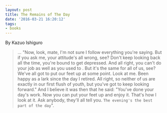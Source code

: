 ```yaml
---
layout: post
title: The Remains of The Day
date: '2016-03-21 16:20:12'
tags:
- books
---
```


By Kazuo Ishiguro

>... "Now, look, mate, I'm not sure I follow everything you're saying. But if you ask me, your attitude's all wrong, see? Don't keep looking back all the time, you're bound to get depressed. And all right, you can't do your job as well as you used to . But it's the same for all of us, see? We've all got to put our feet up at some point. Look at me. Been happy as a lark since the day I retired. All right, so neither of us are exactly in our first flush of youth, but you've got to keep looking forward." And I believe it was then that he said: "You've done your day's work. Now you can put your feet up and enjoy it. That's how I look at it. Ask anybody, they'll all tell you. `The evening's the best part of the day`". 